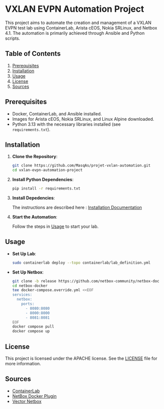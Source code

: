 # VXLAN EVPN Automation Project

This project aims to automate the creation and management of a VXLAN EVPN test lab using ContainerLab, Arista cEOS, Nokia SRLinux, and Netbox 4.1. The automation is primarily achieved through Ansible and Python scripts.

## Table of Contents

1. [Prerequisites](#prerequisites)
2. [Installation](#installation)
3. [Usage](#usage)
4. [License](#license)
5. [Sources](#sources)

## Prerequisites

- Docker, ContainerLab, and Ansible installed.
- Images for Arista cEOS, Nokia SRLinux, and Linux Alpine downloaded.
- Python 3.13 with the necessary libraries installed (see `requirements.txt`).

## Installation

1. **Clone the Repository**:

    ```bash
    git clone https://github.com/MasqAs/projet-vxlan-automation.git
    cd vxlan-evpn-automation-project
    ```

2. **Install Python Dependencies**:

    ```bash
    pip install -r requirements.txt
    ```

3. **Install Depedencies**:

    The instructions are described here : [Installation Documentation](./documentation/INSTALLATION.md)

4. **Start the Automation**:

    Follow the steps in [Usage](#usage) to start your lab.

## Usage

- **Set Up  Lab**:

  ```bash
  sudo containerlab deploy --topo containerlab/lab_definition.yml
  ```

- **Set Up Netbox**:

  ```bash
  git clone -b release https://github.com/netbox-community/netbox-docker.git
  cd netbox-docker
  tee docker-compose.override.yml <<EOF
  services:
    netbox:
      ports:
        - 8080:8080
        - 8000:8000
        - 8081:8081
  EOF
  docker compose pull
  docker compose up
  ```

## License

This project is licensed under the APACHE license. See the [LICENSE](LICENSE) file for more information.

## Sources

- [ContainerLab](https://containerlab.dev/)
- [NetBox Docker Plugin](https://github.com/netbox-community/netbox-docker/wiki/Using-Netbox-Plugins)
- [Vector Netbox](https://www.vectornetworksllc.com/post/generating-network-device-configurations-from-netbox)
